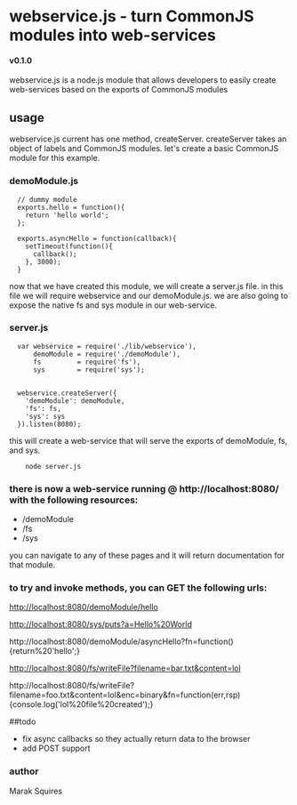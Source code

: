 # webservice.js - turn CommonJS modules into web-services
#### v0.1.0
webservice.js is a node.js module that allows developers to easily create web-services based on the exports of CommonJS modules

## usage

webservice.js current has one method, createServer. createServer takes an object of labels and CommonJS modules. let's create a basic CommonJS module for this example.


### demoModule.js

      // dummy module
      exports.hello = function(){
        return 'hello world';
      };

      exports.asyncHello = function(callback){
        setTimeout(function(){
          callback();
        }, 3000);
      }


now that we have created this module, we will create a server.js file. in this file we will require webservice and our demoModule.js. we are also going to expose the native fs and sys module in our web-service.

### server.js

      var webservice = require('./lib/webservice'),
          demoModule = require('./demoModule'),
          fs         = require('fs'),
          sys        = require('sys');


      webservice.createServer({
        'demoModule': demoModule,
        'fs': fs,
        'sys': sys
      }).listen(8080);


this will create a web-service that will serve the exports of demoModule, fs, and sys.

        node server.js


### there is now a web-service running @ http://localhost:8080/ with the following resources:

 - /demoModule
 - /fs
 - /sys

you can navigate to any of these pages and it will return documentation for that module.  

### to try and invoke methods, you can GET the following urls:

[http://localhost:8080/demoModule/hello](http://localhost:8080/demoModule/hello)

[http://localhost:8080/sys/puts?a=Hello%20World](http://localhost:8080/sys/puts?a=Hello%20World)

http://localhost:8080/demoModule/asyncHello?fn=function(){return%20'hello';}

[http://localhost:8080/fs/writeFile?filename=bar.txt&content=lol](http://localhost:8080/fs/writeFile?filename=bar.txt&content=lol)

http://localhost:8080/fs/writeFile?filename=foo.txt&content=lol&enc=binary&fn=function(err,rsp){console.log('lol%20file%20created');}


##todo

 - fix async callbacks so they actually return data to the browser
 - add POST support

### author

Marak Squires
